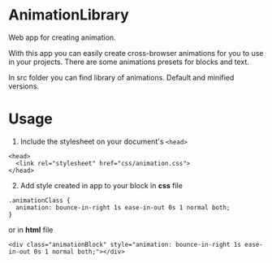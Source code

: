 # AnimationLibrary
Web app for creating animation.

With this app you can easily create cross-browser animations for you to use in your projects.
There are some animations presets for blocks and text.

In src folder you can find library of animations. Default and minified versions.

# Usage
1. Include the stylesheet on your document's `<head>`

```
<head>
  <link rel="stylesheet" href="css/animation.css">
</head>
```

2. Add style created in app to your block in **css** file

```
.animationClass {
  animation: bounce-in-right 1s ease-in-out 0s 1 normal both;
}
```

or in **html** file

```
<div class="animationBlock" style="animation: bounce-in-right 1s ease-in-out 0s 1 normal both;"></div>
```

